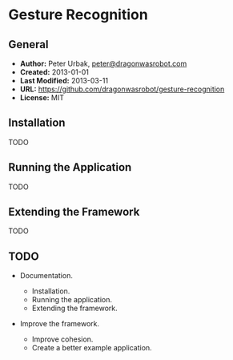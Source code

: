 Gesture Recognition
===================

## General

- **Author:** Peter Urbak, peter@dragonwasrobot.com
- **Created:** 2013-01-01
- **Last Modified:** 2013-03-11
- **URL:** https://github.com/dragonwasrobot/gesture-recognition
- **License:** MIT

## Installation

TODO

## Running the Application

TODO

## Extending the Framework

TODO

## TODO

- Documentation.
	- Installation.
	- Running the application.
	- Extending the framework.

- Improve the framework.
	- Improve cohesion.
	- Create a better example application.
